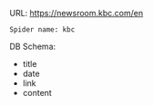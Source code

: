URL: https://newsroom.kbc.com/en

    Spider name: kbc

DB Schema:
- title
- date
- link
- content

